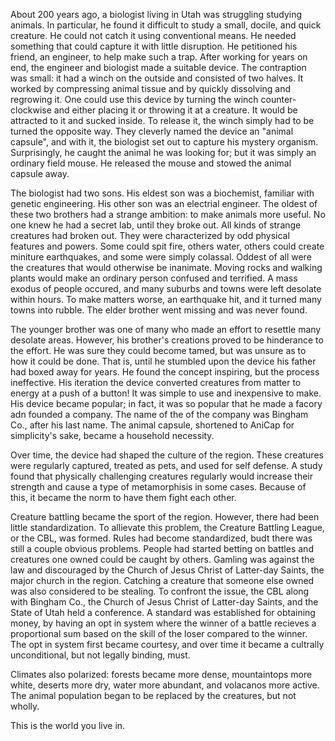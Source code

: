 About 200 years ago, a biologist living in Utah was struggling studying animals.
In particular, he found it difficult to study a small, docile, and quick
creature. He could not catch it using conventional means. He needed something
that could capture it with little disruption. He petitioned his friend, an
engineer, to help make such a trap. After working for years on end, the engineer
and biologist made a suitable device. The contraption was small: it had a winch
on the outside and consisted of two halves. It worked by compressing animal
tissue and by quickly dissolving and regrowing it. One could use this device by
turning the winch counter-clockwise and either placing it or throwing it at a
creature. It would be attracted to it and sucked inside. To release it, the
winch simply had to be turned the opposite way. They cleverly named the device
an "animal capsule", and with it, the biologist set out to capture his mystery
organism. Surprisingly, he caught the animal he was looking for; but it was
simply an ordinary field mouse. He released the mouse and stowed the animal
capsule away.


The biologist had two sons. His eldest son was a biochemist, familiar with
genetic engineering. His other son was an electrial engineer. The oldest of
these two brothers had a strange ambition: to make animals more useful. No one
knew he had a secret lab, until they broke out. All kinds of strange creatures
had broken out. They were characterized by odd physical features and powers.
Some could spit fire, others water, others could create miniture earthquakes,
and some were simply colassal. Oddest of all were the creatures that would
otherwise be inanimate. Moving rocks and walking plants would make an ordinary
person confused and terrified. A mass exodus of people occured, and many suburbs
and towns were left desolate within hours. To make matters worse, an earthquake
hit, and it turned many towns into rubble. The elder brother went missing and
was never found.


The younger brother was one of many who made an effort to resettle many desolate
areas. However, his brother's creations proved to be hinderance to the effort.
He was sure they could become tamed, but was unsure as to how it could be done.
That is, until he stumbled upon the device his father had boxed away for years.
He found the concept inspiring, but the process ineffective. His iteration the
device converted creatures from matter to energy at a push of a button! It was
simple to use and inexpensive to make. His device became popular; in fact, it
was so popular that he made a facory adn founded a company. The name of the of
the company was Bingham Co., after his last name. The animal capsule, shortened
to AniCap for simplicity's sake, became a household necessity.


Over time, the device had shaped the culture of the region. These creatures were
regularly captured, treated as pets, and used for self defense. A study found
that physically challenging creatures regularly would increase their strength
and cause a type of metamorphisis in some cases. Because of this, it became the
norm to have them fight each other.


Creature battling became the sport of the region. However, there had been little
standardization. To allievate this problem, the Creature Battling League, or the
CBL, was formed. Rules had become standardized, budt there was still a couple
obvious problems. People had started betting on battles and creatures one owned
could be caught by others. Gamling was against the law and discouraged by the
Church of Jesus Christ of Latter-day Saints, the major church in the region.
Catching a creature that someone else owned was also considered to be stealing.
To confront the issue, the CBL along with Bingham Co., the Church of Jesus
Christ of Latter-day Saints, and the State of Utah held a conference. A standard
was established for obtaining money, by having an opt in system where the winner
of a battle recieves a proportional sum based on the skill of the loser compared
to the winner. The opt in system first became courtesy, and over time it became
a cultrally unconditional, but not legally binding, must.


Climates also polarized: forests became more dense, mountaintops more white,
deserts more dry, water more abundant, and volacanos more active. The animal
population began to be replaced by the creatures, but not wholly.


This is the world you live in.
